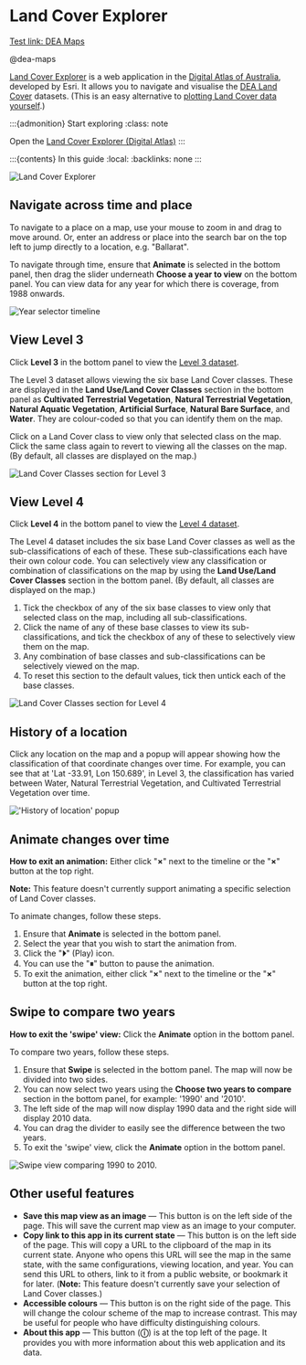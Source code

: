 # Land Cover Explorer

[Test link: DEA Maps](#dea-maps)

@dea-maps

[Land Cover Explorer][Explorer] is a web application in the [Digital Atlas of Australia](https://digital.atlas.gov.au/), developed by Esri. It allows you to navigate and visualise the [DEA Land Cover][LandCover] datasets. (This is an easy alternative to [plotting Land Cover data yourself](/notebooks/DEA_products/DEA_Land_Cover/).)

:::{admonition} Start exploring
:class: note

Open the [Land Cover Explorer (Digital Atlas)][Explorer]
:::

:::{contents} In this guide
:local:
:backlinks: none
:::

![Land Cover Explorer](/_files/land_cover/land-cover-explorer.png)

## Navigate across time and place

To navigate to a place on a map, use your mouse to zoom in and drag to move around. Or, enter an address or place into the search bar on the top left to jump directly to a location, e.g. "Ballarat".

To navigate through time, ensure that **Animate** is selected in the bottom panel, then drag the slider underneath **Choose a year to view** on the bottom panel. You can view data for any year for which there is coverage, from 1988 onwards.

![Year selector timeline](/_files/land_cover/timeline-year-selector.png)

## View Level 3

Click **Level 3** in the bottom panel to view the [Level 3 dataset][LandCoverDescription].

The Level 3 dataset allows viewing the six base Land Cover classes. These are displayed in the **Land Use/Land Cover Classes** section in the bottom panel as **Cultivated Terrestrial Vegetation**, **Natural Terrestrial Vegetation**, **Natural Aquatic Vegetation**, **Artificial Surface**, **Natural Bare Surface**, and **Water**. They are colour-coded so that you can identify them on the map.

Click on a Land Cover class to view only that selected class on the map. Click the same class again to revert to viewing all the classes on the map. (By default, all classes are displayed on the map.)

![Land Cover Classes section for Level 3](/_files/land_cover/land-cover-classes-section-level-3.png)

## View Level 4

Click **Level 4** in the bottom panel to view the [Level 4 dataset][LandCoverDescription].

The Level 4 dataset includes the six base Land Cover classes as well as the sub-classifications of each of these. These sub-classifications each have their own colour code. You can selectively view any classification or combination of classifications on the map by using the **Land Use/Land Cover Classes** section in the bottom panel. (By default, all classes are displayed on the map.)

1. Tick the checkbox of any of the six base classes to view only that selected class on the map, including all sub-classifications.
1. Click the name of any of these base classes to view its sub-classifications, and tick the checkbox of any of these to selectively view them on the map.
1. Any combination of base classes and sub-classifications can be selectively viewed on the map.
1. To reset this section to the default values, tick then untick each of the base classes.

![Land Cover Classes section for Level 4](/_files/land_cover/land-cover-classes-section-level-4.png)

## History of a location

Click any location on the map and a popup will appear showing how the classification of that coordinate changes over time. For example, you can see that at 'Lat -33.91, Lon 150.689', in Level 3, the classification has varied between Water, Natural Terrestrial Vegetation, and Cultivated Terrestrial Vegetation over time.

!['History of location' popup](/_files/land_cover/location-history-popup.png)

## Animate changes over time

**How to exit an animation:** Either click "**&times;**" next to the timeline or the "**&times;**" button at the top right.

**Note:** This feature doesn't currently support animating a specific selection of Land Cover classes.

To animate changes, follow these steps.

1. Ensure that **Animate** is selected in the bottom panel.
1. Select the year that you wish to start the animation from.
1. Click the "**&#9205;**" (Play) icon.
1. You can use the "**&#9208;**" button to pause the animation.
1. To exit the animation, either click "**&times;**" next to the timeline or the "**&times;**" button at the top right.

## Swipe to compare two years

**How to exit the 'swipe' view:** Click the **Animate** option in the bottom panel.

To compare two years, follow these steps.

1. Ensure that **Swipe** is selected in the bottom panel. The map will now be divided into two sides.
1. You can now select two years using the **Choose two years to compare** section in the bottom panel, for example: '1990' and '2010'.
1. The left side of the map will now display 1990 data and the right side will display 2010 data.
1. You can drag the divider to easily see the difference between the two years.
1. To exit the 'swipe' view, click the **Animate** option in the bottom panel.

![Swipe view comparing 1990 to 2010.](/_files/land_cover/swipe-view.png)

## Other useful features

* **Save this map view as an image** &mdash; This button is on the left side of the page. This will save the current map view as an image to your computer.
* **Copy link to this app in its current state** &mdash; This button is on the left side of the page. This will copy a URL to the clipboard of the map in its current state. Anyone who opens this URL will see the map in the same state, with the same configurations, viewing location, and year. You can send this URL to others, link to it from a public website, or bookmark it for later. (**Note:** This feature doesn't currently save your selection of Land Cover classes.)
* **Accessible colours** &mdash; This button is on the right side of the page. This will change the colour scheme of the map to increase contrast. This may be useful for people who have difficulty distinguishing colours.
* **About this app** &mdash; This button (**&#9432;**) is at the top left of the page. It provides you with more information about this web application and its data.

[Explorer]: https://digital.atlas.gov.au/apps/16e1fac8143341aaa87f761a8a2c330e/explore
[LandCover]: /data/product/dea-land-cover-landsat/
[LandCoverDescription]: /data/product/dea-land-cover-landsat/?tab=description
